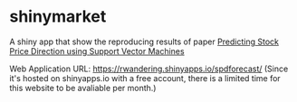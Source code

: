 # shinymarket
A shiny app that show the reproducing results of paper 
[Predicting Stock Price Direction using Support Vector Machines](https://www.cs.princeton.edu/sites/default/files/uploads/saahil_madge.pdf)

Web Application URL: https://rwandering.shinyapps.io/spdforecast/ (Since it's hosted on shinyapps.io with a free account, there is a limited time for this website to be avaliable per month.)
